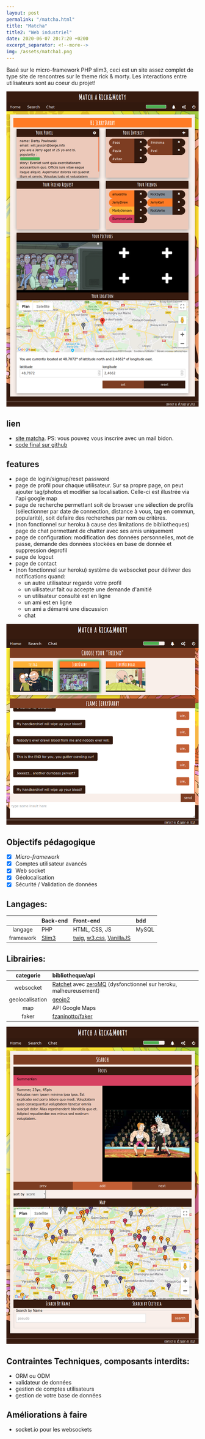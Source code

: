 ```yaml
---
layout: post
permalink: "/matcha.html"
title: "Matcha"
title2: "Web industriel"
date: 2020-06-07 20:7:20 +0200
excerpt_separator: <!--more-->
img: /assets/matcha1.png
---
```


Basé sur le micro-framework PHP slim3, ceci est un site assez complet de type site de rencontres sur le theme rick & morty. Les interactions entre utilisateurs sont au coeur du projet!

<!--more-->

![screenshot](/assets/matcha1.png)

## lien

- [site matcha](https://matcha2.herokuapp.com). PS: vous pouvez vous inscrire avec un mail bidon.
- [code final sur github](https://github.com/jgroc-de/matcha)


## features

- page de login/signup/reset password
- page de profil pour chaque utilisateur. Sur sa propre page, on peut ajouter tag/photos et modifier sa localisation. Celle-ci est illustrée via l'api google map
- page de recherche permettant soit de browser une sélection de profils (sélectionner par date de connection, distance à vous, tag en commun, popularité), soit defaire des recherches par nom ou critères.
- (non fonctionnel sur heroku à cause des limitations de bibliotheques) page de chat permettant de chatter avec ses amis uniquement
- page de configuration: modification des données personnelles, mot de passe, demande des données stockées en base de donnée et suppression deprofil
- page de logout
- page de contact
- (non fonctionnel sur heroku) système de websocket pour délivrer des notifications quand:
  - un autre utilisateur regarde votre profil
  - un uilisateur fait ou accepte une demande d'amitié
  - un utilisateur consulté est en ligne
  - un ami est en ligne
  - un ami a démarré une discussion
  - chat

![screenshot](/assets/matcha3.png)

## Objectifs pédagogique

- [x] _Micro-framework_
- [x] Comptes utilisateur avancés
- [x] Web socket
- [x] Géolocalisation
- [x] Sécurité / Validation de données

## Langages:

|           | Back-end                                | Front-end                                                                                                          | bdd   |
| :-------: | :-------------------------------------- | :----------------------------------------------------------------------------------------------------------------- | :---- |
|  langage  | PHP                                     | HTML, CSS, JS                                                                                                      | MySQL |
| framework | [Slim3](https://www.slimframework.com/) | [twig](https://twig.symfony.com/), [w3.css](https://www.w3schools.com/w3css/), [VanillaJS](http://vanilla-js.com/) |       |

## Librairies:

|    categorie    | bibliotheque/api                                                                                             |
| :-------------: | :----------------------------------------------------------------------------------------------------------- |
|    websocket    | [Ratchet](http://socketo.me/) avec [zeroMQ](http://zeromq.org/) (dysfonctionnel sur heroku, malheureusement) |
| geolocalisation | [geoip2](https://www.maxmind.com/fr/geoip-demo)                                                              |
|       map       | API Google Maps                                                                                              |
|      faker      | [fzaninotto/faker](https://github.com/fzaninotto/Faker)                                                      |

![screenshot](/assets/matcha2.png)

## Contraintes Techniques, composants interdits:

- ORM ou ODM
- validateur de données
- gestion de comptes utilisateurs
- gestion de votre base de données

## Améliorations à faire

- socket.io pour les websockets
